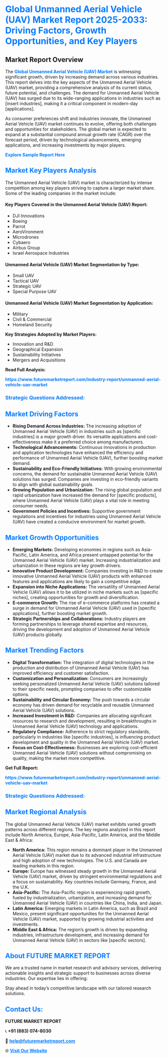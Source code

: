 <h1 style="color: #007BFF;">Global Unmanned Aerial Vehicle (UAV) Market Report 2025-2033: Driving Factors, Growth Opportunities, and Key Players</h1>

<section id="overview">
<h2>Market Report Overview</h2>
<p>The <a href="https://www.futuremarketreport.com/industry-report/unmanned-aerial-vehicle-uav-market" style="color: #007BFF; text-decoration: none;"><strong>Global Unmanned Aerial Vehicle (UAV) Market</strong></a> is witnessing significant growth, driven by increasing demand across various industries. This report delves into the key aspects of the Unmanned Aerial Vehicle (UAV) market, providing a comprehensive analysis of its current status, future potential, and challenges. The demand for Unmanned Aerial Vehicle (UAV) has surged due to its wide-ranging applications in industries such as [insert industries], making it a critical component in modern-day [applications].</p>
<p>As consumer preferences shift and industries innovate, the Unmanned Aerial Vehicle (UAV) market continues to evolve, offering both challenges and opportunities for stakeholders. The global market is expected to expand at a substantial compound annual growth rate (CAGR) over the forecast period, driven by technological advancements, emerging applications, and increasing investments by major players.</p>
</section>

<section id="overview">
<p><a href="https://www.futuremarketreport.com/request-sample/reportId=81506" style="color: #007BFF; text-decoration: none;"><strong>Explore Sample Report Here</strong></a></p>
</section>

<section id="key-players">
<h2 style="color: #007BFF;">Market Key Players Analysis</h2>
<p>The Unmanned Aerial Vehicle (UAV) market is characterized by intense competition among key players striving to capture a larger market share. Some of the leading companies in the market include:</p>
<h4>Key Players Covered in the Unmanned Aerial Vehicle (UAV) Report:</h4>
<ul><li>DJI Innovations</li><li>Boeing</li><li>Parrot</li><li>AeroVironment</li><li>Microdrones</li><li>Cybaero</li><li>Airbus Group</li><li>Israel Aerospace Industries</li></ul>
<h4>Unmanned Aerial Vehicle (UAV) Market Segmentation by Type:</h4>
<ul><li>Small UAV</li><li>Tactical UAV</li><li>Strategic UAV</li><li>Special Purpose UAV</li></ul>

<h4>Unmanned Aerial Vehicle (UAV) Market Segmentation by Application:</h4>
<ul><li>Military</li><li>Civil &amp; Commercial</li><li>Homeland Security</li></ul>
<p><strong>Key Strategies Adopted by Market Players:</strong></p>
<ul>
<li>Innovation and R&D</li>
<li>Geographical Expansion</li>
<li>Sustainability Initiatives</li>
<li>Mergers and Acquisitions</li>
</ul>
</section>

<section>
<p><strong>Read Full Analysis: </strong></p><a href="https://www.futuremarketreport.com/industry-report/unmanned-aerial-vehicle-uav-market" style="color: #007BFF; text-decoration: none;"><strong>https://www.futuremarketreport.com/industry-report/unmanned-aerial-vehicle-uav-market</strong></a>
<h3 style="color: #007BFF;">Strategic Questions Addressed:</h3>
</section>

<section id="driving-factors">
<h2 style="color: #007BFF;">Market Driving Factors</h2>
<ul>
<li><strong>Rising Demand Across Industries:</strong> The increasing adoption of Unmanned Aerial Vehicle (UAV) in industries such as [specific industries] is a major growth driver. Its versatile applications and cost-effectiveness make it a preferred choice among manufacturers.</li>
<li><strong>Technological Advancements:</strong> Continuous innovations in production and application technologies have enhanced the efficiency and performance of Unmanned Aerial Vehicle (UAV), further boosting market demand.</li>
<li><strong>Sustainability and Eco-Friendly Initiatives:</strong> With growing environmental concerns, the demand for sustainable Unmanned Aerial Vehicle (UAV) solutions has surged. Companies are investing in eco-friendly variants to align with global sustainability goals.</li>
<li><strong>Growing Population and Urbanization:</strong> The rising global population and rapid urbanization have increased the demand for [specific products], where Unmanned Aerial Vehicle (UAV) plays a vital role in meeting consumer needs.</li>
<li><strong>Government Policies and Incentives:</strong> Supportive government regulations and incentives for industries using Unmanned Aerial Vehicle (UAV) have created a conducive environment for market growth.</li>
</ul>
</section>

<section id="growth-opportunities">
<h2 style="color: #007BFF;">Market Growth Opportunities</h2>
<ul>
<li><strong>Emerging Markets:</strong> Developing economies in regions such as Asia-Pacific, Latin America, and Africa present untapped potential for the Unmanned Aerial Vehicle (UAV) market. Increasing industrialization and urbanization in these regions are key growth drivers.</li>
<li><strong>Innovative Product Development:</strong> Companies investing in R&D to create innovative Unmanned Aerial Vehicle (UAV) products with enhanced features and applications are likely to gain a competitive edge.</li>
<li><strong>Expansion into Niche Applications:</strong> The versatility of Unmanned Aerial Vehicle (UAV) allows it to be utilized in niche markets such as [specific niches], creating opportunities for growth and diversification.</li>
<li><strong>E-commerce Growth:</strong> The rise of e-commerce platforms has created a surge in demand for Unmanned Aerial Vehicle (UAV) used in [specific applications], further boosting market growth.</li>
<li><strong>Strategic Partnerships and Collaborations:</strong> Industry players are forming partnerships to leverage shared expertise and resources, driving the development and adoption of Unmanned Aerial Vehicle (UAV) products globally.</li>
</ul>
</section>

<section id="trending-factors">
<h2 style="color: #007BFF;">Market Trending Factors</h2>
<ul>
<li><strong>Digital Transformation:</strong> The integration of digital technologies in the production and distribution of Unmanned Aerial Vehicle (UAV) has improved efficiency and customer satisfaction.</li>
<li><strong>Customization and Personalization:</strong> Consumers are increasingly seeking personalized Unmanned Aerial Vehicle (UAV) solutions tailored to their specific needs, prompting companies to offer customizable options.</li>
<li><strong>Sustainability and Circular Economy:</strong> The push towards a circular economy has driven demand for recyclable and reusable Unmanned Aerial Vehicle (UAV) solutions.</li>
<li><strong>Increased Investment in R&D:</strong> Companies are allocating significant resources to research and development, resulting in breakthroughs in Unmanned Aerial Vehicle (UAV) technology and applications.</li>
<li><strong>Regulatory Compliance:</strong> Adherence to strict regulatory standards, particularly in industries like [specific industries], is influencing product development and quality in the Unmanned Aerial Vehicle (UAV) market.</li>
<li><strong>Focus on Cost-Effectiveness:</strong> Businesses are exploring cost-efficient Unmanned Aerial Vehicle (UAV) solutions without compromising on quality, making the market more competitive.</li>
</ul>
</section>

<section>
<p><strong>Get Full Report: </strong></p><a href="https://www.futuremarketreport.com/industry-report/unmanned-aerial-vehicle-uav-market" style="color: #007BFF; text-decoration: none;"><strong>https://www.futuremarketreport.com/industry-report/unmanned-aerial-vehicle-uav-market</strong></a>
<h3 style="color: #007BFF;">Strategic Questions Addressed:</h3>
</section>


<section id="regional-analysis">
<h2 style="color: #007BFF;">Market Regional Analysis</h2>
<p>The global Unmanned Aerial Vehicle (UAV) market exhibits varied growth patterns across different regions. The key regions analyzed in this report include North America, Europe, Asia-Pacific, Latin America, and the Middle East & Africa:</p>
<ul>
<li><strong>North America:</strong> This region remains a dominant player in the Unmanned Aerial Vehicle (UAV) market due to its advanced industrial infrastructure and high adoption of new technologies. The U.S. and Canada are leading markets in this region.</li>
<li><strong>Europe:</strong> Europe has witnessed steady growth in the Unmanned Aerial Vehicle (UAV) market, driven by stringent environmental regulations and a focus on sustainability. Key countries include Germany, France, and the U.K.</li>
<li><strong>Asia-Pacific:</strong> The Asia-Pacific region is experiencing rapid growth, fueled by industrialization, urbanization, and increasing demand for Unmanned Aerial Vehicle (UAV) in countries like China, India, and Japan.</li>
<li><strong>Latin America:</strong> Emerging markets in Latin America, such as Brazil and Mexico, present significant opportunities for the Unmanned Aerial Vehicle (UAV) market, supported by growing industrial activities and investments.</li>
<li><strong>Middle East & Africa:</strong> The region’s growth is driven by expanding industries, infrastructure development, and increasing demand for Unmanned Aerial Vehicle (UAV) in sectors like [specific sectors].</li>
</ul>
</section>

<footer>
<h2 style="color: #007BFF;">About FUTURE MARKET REPORT</h2>
<p>We are a trusted name in market research and advisory services, delivering actionable insights and strategic support to businesses across diverse industries. Our expertise lies in offering:</p>

<p>Stay ahead in today’s competitive landscape with our tailored research solutions.</p>

<h2 style="color: #007BFF;">Contact Us:</h2>
<p><strong>FUTURE MARKET REPORT</strong></p>
<p>📞 <strong>+91 (883) 074-8030</strong></p>
<p>📧 <strong><a href="mailto:help@futuremarketreport.com" style="color: #007BFF;">help@futuremarketreport.com</a></strong></p>
<p>🌐 <strong><a href="https://www.futuremarketreport.com/" style="color: #007BFF;">Visit Our Website</a></strong></p>
</footer>